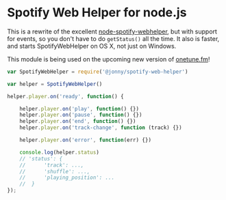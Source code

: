 # Spotify Web Helper for node.js

This is a rewrite of the excellent [node-spotify-webhelper](https://www.npmjs.com/package/node-spotify-webhelper), but with support for events, so you don't have to do `getStatus()` all the time. It also is faster, and starts SpotifyWebHelper on OS X, not just on Windows.

This module is being used on the upcoming new version of [onetune.fm](http://onetune.fm)!

````javascript
var SpotifyWebHelper = require('@jonny/spotify-web-helper')

var helper = SpotifyWebHelper()

helper.player.on('ready', function() {

	helper.player.on('play', function() {})
	helper.player.on('pause', function() {})
	helper.player.on('end', function() {})
	helper.player.on('track-change', function (track) {})

	helper.player.on('error', function(err) {})

	console.log(helper.status)
	// 'status': {
	//  	'track': ...,
	//		'shuffle': ...,
	//		'playing_position': ...
	//  }
});
````